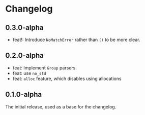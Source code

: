 # Changelog

## 0.3.0-alpha
- feat!: Introduce `NoMatchError` rather than `()` to be more clear.

## 0.2.0-alpha
- feat: Implement `Group` parsers.
- feat: use `no_std`
- feat: `alloc` feature, which disables using allocations

## 0.1.0-alpha
The initial release, used as a base for the changelog.